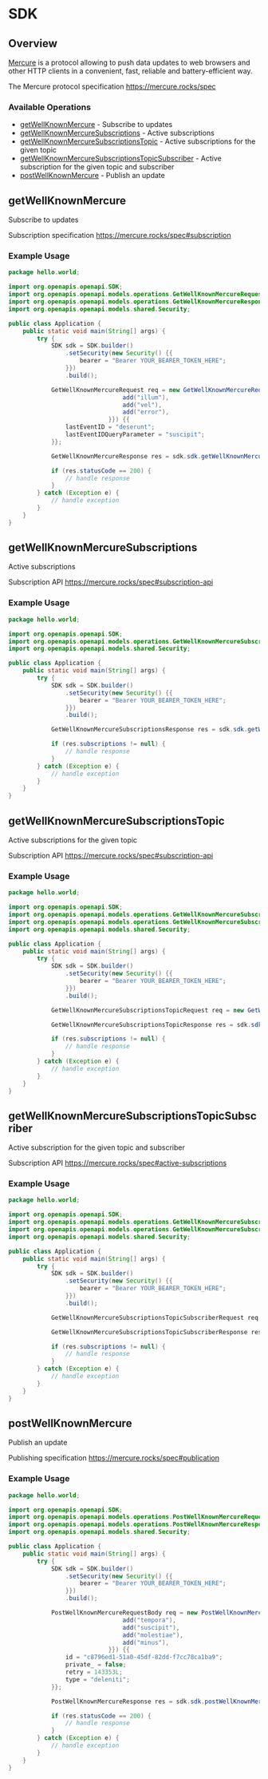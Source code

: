 # SDK

## Overview

[Mercure](https://mercure.rocks) is a protocol allowing to push data updates to web browsers and other HTTP clients in a convenient, fast, reliable and battery-efficient way.

The Mercure protocol specification
<https://mercure.rocks/spec>
### Available Operations

* [getWellKnownMercure](#getwellknownmercure) - Subscribe to updates
* [getWellKnownMercureSubscriptions](#getwellknownmercuresubscriptions) - Active subscriptions
* [getWellKnownMercureSubscriptionsTopic](#getwellknownmercuresubscriptionstopic) - Active subscriptions for the given topic
* [getWellKnownMercureSubscriptionsTopicSubscriber](#getwellknownmercuresubscriptionstopicsubscriber) - Active subscription for the given topic and subscriber
* [postWellKnownMercure](#postwellknownmercure) - Publish an update

## getWellKnownMercure

Subscribe to updates

Subscription specification
<https://mercure.rocks/spec#subscription>

### Example Usage

```java
package hello.world;

import org.openapis.openapi.SDK;
import org.openapis.openapi.models.operations.GetWellKnownMercureRequest;
import org.openapis.openapi.models.operations.GetWellKnownMercureResponse;
import org.openapis.openapi.models.shared.Security;

public class Application {
    public static void main(String[] args) {
        try {
            SDK sdk = SDK.builder()
                .setSecurity(new Security() {{
                    bearer = "Bearer YOUR_BEARER_TOKEN_HERE";
                }})
                .build();

            GetWellKnownMercureRequest req = new GetWellKnownMercureRequest(                new String[]{{
                                add("illum"),
                                add("vel"),
                                add("error"),
                            }}) {{
                lastEventID = "deserunt";
                lastEventIDQueryParameter = "suscipit";
            }};            

            GetWellKnownMercureResponse res = sdk.sdk.getWellKnownMercure(req);

            if (res.statusCode == 200) {
                // handle response
            }
        } catch (Exception e) {
            // handle exception
        }
    }
}
```

## getWellKnownMercureSubscriptions

Active subscriptions

Subscription API
<https://mercure.rocks/spec#subscription-api>

### Example Usage

```java
package hello.world;

import org.openapis.openapi.SDK;
import org.openapis.openapi.models.operations.GetWellKnownMercureSubscriptionsResponse;
import org.openapis.openapi.models.shared.Security;

public class Application {
    public static void main(String[] args) {
        try {
            SDK sdk = SDK.builder()
                .setSecurity(new Security() {{
                    bearer = "Bearer YOUR_BEARER_TOKEN_HERE";
                }})
                .build();

            GetWellKnownMercureSubscriptionsResponse res = sdk.sdk.getWellKnownMercureSubscriptions();

            if (res.subscriptions != null) {
                // handle response
            }
        } catch (Exception e) {
            // handle exception
        }
    }
}
```

## getWellKnownMercureSubscriptionsTopic

Active subscriptions for the given topic

Subscription API
<https://mercure.rocks/spec#subscription-api>

### Example Usage

```java
package hello.world;

import org.openapis.openapi.SDK;
import org.openapis.openapi.models.operations.GetWellKnownMercureSubscriptionsTopicRequest;
import org.openapis.openapi.models.operations.GetWellKnownMercureSubscriptionsTopicResponse;
import org.openapis.openapi.models.shared.Security;

public class Application {
    public static void main(String[] args) {
        try {
            SDK sdk = SDK.builder()
                .setSecurity(new Security() {{
                    bearer = "Bearer YOUR_BEARER_TOKEN_HERE";
                }})
                .build();

            GetWellKnownMercureSubscriptionsTopicRequest req = new GetWellKnownMercureSubscriptionsTopicRequest("iure");            

            GetWellKnownMercureSubscriptionsTopicResponse res = sdk.sdk.getWellKnownMercureSubscriptionsTopic(req);

            if (res.subscriptions != null) {
                // handle response
            }
        } catch (Exception e) {
            // handle exception
        }
    }
}
```

## getWellKnownMercureSubscriptionsTopicSubscriber

Active subscription for the given topic and subscriber

Subscription API
<https://mercure.rocks/spec#active-subscriptions>

### Example Usage

```java
package hello.world;

import org.openapis.openapi.SDK;
import org.openapis.openapi.models.operations.GetWellKnownMercureSubscriptionsTopicSubscriberRequest;
import org.openapis.openapi.models.operations.GetWellKnownMercureSubscriptionsTopicSubscriberResponse;
import org.openapis.openapi.models.shared.Security;

public class Application {
    public static void main(String[] args) {
        try {
            SDK sdk = SDK.builder()
                .setSecurity(new Security() {{
                    bearer = "Bearer YOUR_BEARER_TOKEN_HERE";
                }})
                .build();

            GetWellKnownMercureSubscriptionsTopicSubscriberRequest req = new GetWellKnownMercureSubscriptionsTopicSubscriberRequest("magnam", "debitis");            

            GetWellKnownMercureSubscriptionsTopicSubscriberResponse res = sdk.sdk.getWellKnownMercureSubscriptionsTopicSubscriber(req);

            if (res.subscriptions != null) {
                // handle response
            }
        } catch (Exception e) {
            // handle exception
        }
    }
}
```

## postWellKnownMercure

Publish an update

Publishing specification
<https://mercure.rocks/spec#publication>

### Example Usage

```java
package hello.world;

import org.openapis.openapi.SDK;
import org.openapis.openapi.models.operations.PostWellKnownMercureRequestBody;
import org.openapis.openapi.models.operations.PostWellKnownMercureResponse;
import org.openapis.openapi.models.shared.Security;

public class Application {
    public static void main(String[] args) {
        try {
            SDK sdk = SDK.builder()
                .setSecurity(new Security() {{
                    bearer = "Bearer YOUR_BEARER_TOKEN_HERE";
                }})
                .build();

            PostWellKnownMercureRequestBody req = new PostWellKnownMercureRequestBody("ipsa",                 new String[]{{
                                add("tempora"),
                                add("suscipit"),
                                add("molestiae"),
                                add("minus"),
                            }}) {{
                id = "c8796ed1-51a0-45df-82dd-f7cc78ca1ba9";
                private_ = false;
                retry = 143353L;
                type = "deleniti";
            }};            

            PostWellKnownMercureResponse res = sdk.sdk.postWellKnownMercure(req);

            if (res.statusCode == 200) {
                // handle response
            }
        } catch (Exception e) {
            // handle exception
        }
    }
}
```
